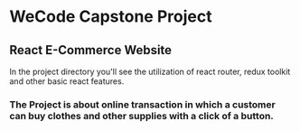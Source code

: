 # WeCode Capstone Project
## React E-Commerce Website

In the project directory you'll see the utilization of react router, redux toolkit and other basic react features.

### The Project is about online transaction in which a customer can buy clothes and other supplies with a click of a button.